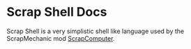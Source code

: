 # Scrap Shell Docs
Scrap Shell is a very simplistic shell like language used by the ScrapMechanic mod [ScrapComputer](https://steamcommunity.com/sharedfiles/filedetails/?id=2634124102).